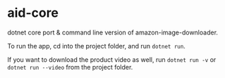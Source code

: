 # aid-core
dotnet core port &amp; command line version of amazon-image-downloader.

To run the app, cd into the project folder, and run `dotnet run`.

If you want to download the product video as well, run `dotnet run -v` or `dotnet run --video` from the project folder.
